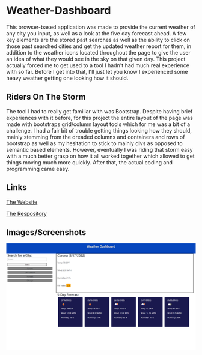 # Weather-Dashboard

This browser-based application was made to provide the current weather of any city you input, as well as a look at the five day forecast ahead. A few key elements are the stored past searches as well as the ability to click on those past searched cities and get the updated weather report for them, in addition to the weather icons located throughout the page to give the user an idea of what they would see in the sky on that given day. This project actually forced me to get used to a tool I hadn't had much real experience with so far. Before I get into that, I'll just let you know I experienced some heavy weather getting one looking how it should.

## Riders On The Storm

The tool I had to really get familiar with was Bootstrap. Despite having brief experiences with it before, for this project the entire layout of the page was made with bootstraps grid/column layout tools which for me was a bit of a challenge. I had a fair bit of trouble getting things looking how they should, mainly stemming from the dreaded columns and containers and rows of bootstrap as well as my hesitation to stick to mainly divs as opposed to semantic based elements. However, eventually I was riding that storm easy with a much better grasp on how it all worked together which allowed to get things moving much more quickly. After that, the actual coding and programming came easy.

## Links

[The Website](https://jguerrero126.github.io/Weather-Dashboard/)

[The Respository](https://github.com/JGuerrero126/Weather-Dashboard)

## Images/Screenshots

![Screenshot](screenshot.png)